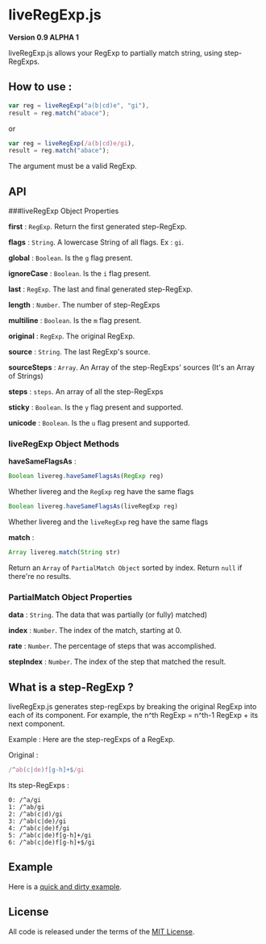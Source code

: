 liveRegExp.js
=============

__Version 0.9 ALPHA 1__

liveRegExp.js allows your RegExp to partially match string, using step-RegExps.

## How to use :


```js
var reg = liveRegExp("a(b|cd)e", "gi"),
result = reg.match("abace");
```

or

```js
var reg = liveRegExp(/a(b|cd)e/gi),
result = reg.match("abace");
```

The argument must be a valid RegExp.

## API

###liveRegExp Object Properties


**first** : ```RegExp```. Return the first generated step-RegExp.

**flags** : ```String```. A lowercase String of all flags. Ex : ```gi```.

**global** : ```Boolean```. Is the ```g``` flag present.

**ignoreCase** : ```Boolean```. Is the ```i``` flag present.

**last** : ```RegExp```. The last and final generated step-RegExp.

**length** : ```Number```. The number of step-RegExps

**multiline** : ```Boolean```. Is the ```m``` flag present.

**original** : ```RegExp```. The original RegExp.

**source** : ```String```. The last RegExp's source.

**sourceSteps** : ```Array```. An Array of the step-RegExps' sources (It's an Array of Strings)

**steps** : ```steps```. An array of all the step-RegExps

**sticky** : ```Boolean```. Is the ```y``` flag present and supported.

**unicode** : ```Boolean```. Is the ```u``` flag present and supported.


### liveRegExp Object Methods



**haveSameFlagsAs** :

```js
Boolean livereg.haveSameFlagsAs(RegExp reg)
```

Whether livereg and the ```RegExp``` reg have the same flags

```js
Boolean livereg.haveSameFlagsAs(liveRegExp reg)
```

Whether livereg and the ```liveRegExp``` reg have the same flags

**match** :

```js
Array livereg.match(String str)
```

Return an ```Array``` of ```PartialMatch Object``` sorted by index. Return ```null``` if there're no results.


### PartialMatch Object Properties


**data** : ```String```. The data that was partially (or fully) matched)

**index** : ```Number```. The index of the match, starting at 0.

**rate** : ```Number```. The percentage of steps that was accomplished.

**stepIndex** : ```Number```. The index of the step that matched the result.


## What is a step-RegExp ?



liveRegExp.js generates step-regExps by breaking the original RegExp into each of its component. For example, the n^th RegExp = n^th-1 RegExp + its next component.

Example : Here are the step-regExps of a RegExp.

Original : 
```js
/^ab(c|de)f[g-h]+$/gi
```
Its step-RegExps :
```
0: /^a/gi
1: /^ab/gi
2: /^ab(c|d)/gi
3: /^ab(c|de)/gi
4: /^ab(c|de)f/gi
5: /^ab(c|de)f[g-h]+/gi
6: /^ab(c|de)f[g-h]+$/gi
```

## Example


Here is a [quick and dirty example](http://jdmcreator.byethost5.com/liveRegExp/example.html).

## License

All code is released under the terms of the [MIT License](http://mit-license.org/).

